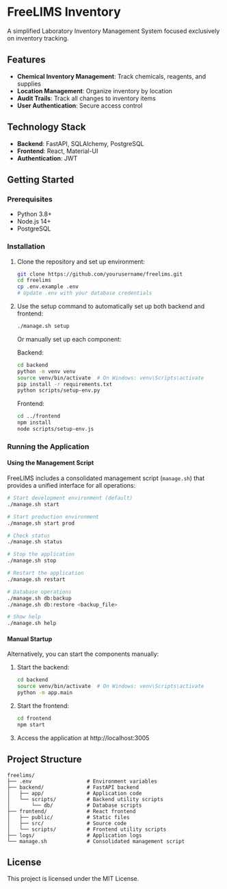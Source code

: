 # FreeLIMS Inventory

A simplified Laboratory Inventory Management System focused exclusively on inventory tracking.

## Features

- **Chemical Inventory Management**: Track chemicals, reagents, and supplies
- **Location Management**: Organize inventory by location
- **Audit Trails**: Track all changes to inventory items
- **User Authentication**: Secure access control

## Technology Stack

- **Backend**: FastAPI, SQLAlchemy, PostgreSQL
- **Frontend**: React, Material-UI
- **Authentication**: JWT

## Getting Started

### Prerequisites

- Python 3.8+
- Node.js 14+
- PostgreSQL

### Installation

1. Clone the repository and set up environment:
   ```bash
   git clone https://github.com/yourusername/freelims.git
   cd freelims
   cp .env.example .env
   # Update .env with your database credentials
   ```

2. Use the setup command to automatically set up both backend and frontend:
   ```bash
   ./manage.sh setup
   ```

   Or manually set up each component:

   Backend:
   ```bash
   cd backend
   python -m venv venv
   source venv/bin/activate  # On Windows: venv\Scripts\activate
   pip install -r requirements.txt
   python scripts/setup-env.py
   ```

   Frontend:
   ```bash
   cd ../frontend
   npm install
   node scripts/setup-env.js
   ```

### Running the Application

#### Using the Management Script

FreeLIMS includes a consolidated management script (`manage.sh`) that provides a unified interface for all operations:

```bash
# Start development environment (default)
./manage.sh start

# Start production environment
./manage.sh start prod

# Check status
./manage.sh status

# Stop the application
./manage.sh stop

# Restart the application
./manage.sh restart

# Database operations
./manage.sh db:backup
./manage.sh db:restore <backup_file>

# Show help
./manage.sh help
```

#### Manual Startup

Alternatively, you can start the components manually:

1. Start the backend:
   ```bash
   cd backend
   source venv/bin/activate  # On Windows: venv\Scripts\activate
   python -m app.main
   ```

2. Start the frontend:
   ```bash
   cd frontend
   npm start
   ```

3. Access the application at http://localhost:3005

## Project Structure

```
freelims/
├── .env                  # Environment variables
├── backend/              # FastAPI backend
│   ├── app/              # Application code
│   └── scripts/          # Backend utility scripts
│       └── db/           # Database scripts
├── frontend/             # React frontend
│   ├── public/           # Static files
│   ├── src/              # Source code
│   └── scripts/          # Frontend utility scripts
├── logs/                 # Application logs
└── manage.sh             # Consolidated management script
```

## License

This project is licensed under the MIT License.
